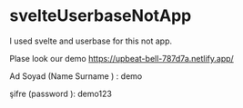 # svelteUserbaseNotApp

I used svelte and userbase for this not app.

Plase look our demo https://upbeat-bell-787d7a.netlify.app/

Ad Soyad (Name Surname ) : demo

şifre (password ): demo123
